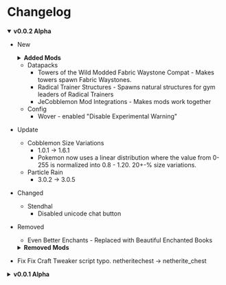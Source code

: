 # Changelog

<details open>
<summary><b>
v0.0.2 Alpha
</b></summary>

- New
	<details>
	<summary><b>
	Added Mods
	</b></summary>

	- QoL
		- [Beautiful Enchanted Books](https://modrinth.com/mod/pcqEicMM) - Modded version of Even Better Enchants to see enchanted book type easily.
		- [BetterEnd Elytra Fix](https://modrinth.com/mod/SI5hDEuA) - Fixes the constant broken armor sound when flying.
		- [Clean Tooltips](https://modrinth.com/mod/vMoHe8uI) - Enhances tooltip for better visuals for enchantments, durability, etc.
		- [CobblemonRIzeTweaks](https://modrinth.com/mod/ON4VDdCA) - UI QoL for Cobblemon.
		- [SkinRestorer](https://modrinth.com/mod/ghrZDhGW) - Shows skins for premium users and also allow offline users to have skins of their own.
		- [Status Effect Bars](https://modrinth.com/mod/x02cBj9Y) - Shows bars below effects in-game to see duration.
	- Features
		- [Cobble Card Quest](https://modrinth.com/mod/oMpr9edn) - Cobblemon TCG
		- [Cobbled Armour Trims](https://modrinth.com/mod/Ui0aohNY) - Trims using type gem.
		- [Cobblemon: PokeMarks](https://modrinth.com/mod/eVcxUsxc) - Marks for pokemons, adds more uniqueness to each catched pokemons.
		- [Cobblemon Repel](https://modrinth.com/mod/u8TYP2M6) - Disables spawning of Pokemons.
		- [CobblemonExtras](https://modrinth.com/mod/TXoSDUCh) - Lots of special commands.
		- [Furnies](https://modrinth.com/mod/BEIW1eno) - Vanilla style furniture.
		- [Joy of Painting](https://modrinth.com/mod/YOs4tZea) - Painting mod
		- [More Compatibility Variants (Oh The Biomes We've Gone)](https://modrinth.com/mod/jwSzLWcy) - More variants for chiseled bookshelf
		- [Music Maker Mod](https://modrinth.com/mod/qQpWCN75) - Social mod to create music together.
		- [My Nether's Delight Refabricated](https://modrinth.com/mod/uIOfYdnw) - More Farmer's Delight food
		- [PatPat](https://modrinth.com/mod/dw7LChq9) - Pat all living things
		- [Presence Footsteps](https://modrinth.com/mod/rcTfTZr3) - Better step sounds
		- [Seed Delight](https://modrinth.com/mod/70AHjgqV) - More Farmer's Delight food
		- [Starter Structure](https://modrinth.com/mod/gi80Z09B) - Auto spawn a specified structure on the spawnpoint works with SpawnPoint.
		- [What Are They Up To](https://modrinth.com/mod/AtB5mHky) - Animates player's current actions (opening chest, inventory, crafting table, messaging, etc)
		- [WITS](https://modrinth.com/mod/AVo2esap) - Command to show what kind of structure you're on right now.
	- Server
		- [Cobblemon Extra Data](https://modrinth.com/mod/97Az7HCf) - Adds more tags to pokemons for statistic purposes.
		- [Command Structures](https://modrinth.com/mod/WEfvvlnl) - Spawn structures.
		- [FastBack](https://modrinth.com/mod/ZHKrK8Rp) - Git based backup for less storage usage.
		- [LuckPerms](https://modrinth.com/mod/Vebnzrzj) - More server permissions 
		- [NoCollision](https://modrinth.com/mod/XIGtm28Z) - Performance enhancement by disabling some passive mob collisions
		- [Panda Per World Seed](https://modrinth.com/mod/RYKoV05B) - Custom seed per dimensions (when wiping mining world)
		- [SpawnPoint](https://modrinth.com/mod/D4y6AJ5H) - Set spawnpoint to different dimensions.
		- [Structure Layout Optimizer](https://modrinth.com/mod/ayPU0OHc) - Performance enhancement for structure spawning. 
	- [CoroUtil](https://modrinth.com/mod/rLLJ1OZM)
    - [Cryonic Config](https://modrinth.com/mod/oEhQIkOs)
	- [JinxedLib](https://modrinth.com/mod/Vrr7WtS4)
	</details>

	- Datapacks
		- Towers of the Wild Modded Fabric Waystone Compat - Makes towers spawn Fabric Waystones.
		- Radical Trainer Structures - Spawns natural structures for gym leaders of Radical Trainers
		- JeCobblemon Mod Integrations - Makes mods work together
	- Config
		- Wover - enabled "Disable Experimental Warning"
- Update
    - Cobblemon Size Variations
        - 1.0.1 -> 1.6.1
        - Pokemon now uses a linear distribution where the value from 0-255 is normalized into 0.8 - 1.20. 20+-% size variations.
    - Particle Rain
		- 3.0.2 -> 3.0.5
- Changed
    - Stendhal
        - Disabled unicode chat button

- Removed
	- Even Better Enchants - Replaced with Beautiful Enchanted Books
	<details>
	<summary><b>
	Removed Mods
	</b></summary>

    - Stylish Effect & config - Problem with Simple Voice Chat icons, and many other UI buttons, like Stendhal, Talk Balloons and suspicions that prevents you from CTRL + A in chat. Replaced with Status Effect Bars
    - Durability tooltip - Replaced with Clean Tooltips.
	- Datapack Installer - Replaced with Global Packs.
    - Particular - Config file was still there.
	- Arts and Crafts - Not that good of a decoration mod.
	- Additional Lanterns - Majority voted, probably won't be used that much.
	- Additional Lights - Majority voted.
	- Cobblemon Legends Untold Reborn - Discontinued mod.
	- Hide Experimental Warning - Better End has it.
	- Vegan Delight - "no Vegan."
	- Macaw's - Doesn't fit the Vanilla blocks
		- Bridges
		- Furniture
		- Roofs
		- Windows
		- Stairs and Balconies
	- Rechiseled - Looks too similar with Chipped
	- Stacked Blocks - Not too good looking for decoration, not super practical.
	- Stacked Blocks Farmer's Delight - Same
	- Structory - Not much interesting POIs
	- Structory: Towers - Replaced with Towers of The Wilds
	- YUNG's
		- Better Mineshafts - Other mineshaft mod is more interesting 
		- Extras - Not much interesting POIs
	- Formations - Not much interesting POIs
		- Overworld
		- Nether
		- lib
	- Cobblemon: CobbleLoots - No natural generation
	- Fabric Seasons: Delight Compat - Refork duplicate exists, Fabric Seasons: Delight Refabricated Compat
	- Skin Shuffle - Replaced with Skin Restorer because it doesn't work in offline mode and it can accidentally replace premium skins instead of just a facade.
	</details>

- Fix
	Fix Craft Tweaker script typo. netheritechest -> netherite_chest

</details>

<details>
<summary><b>
v0.0.1 Alpha
</b></summary>

- too many to list.
</details>